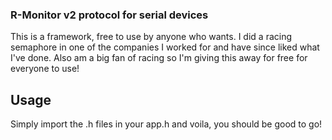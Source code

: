 ### R-Monitor v2 protocol for serial devices

This is a framework, free to use by anyone who wants. I did a racing semaphore in one of the companies
I worked for and have since liked what I've done. Also am a big fan of racing so I'm giving this
away for free for everyone to use!

## Usage

Simply import the .h files in your app.h and voila, you should be good to go!